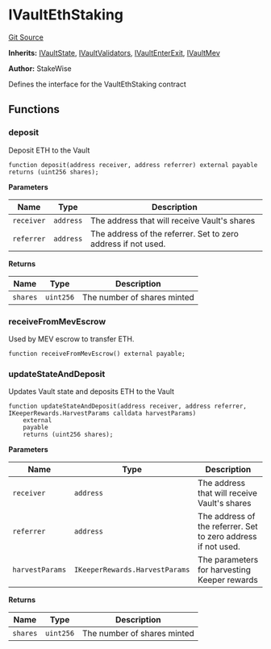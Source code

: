 # IVaultEthStaking
[Git Source](https://github.com/stakewise/v3-core/blob/c4059a64871829ca60ea58f054baf8eb13d3572a/contracts/interfaces/IVaultEthStaking.sol)

**Inherits:**
[IVaultState](/contracts/interfaces/IVaultState.sol/interface.IVaultState.md), [IVaultValidators](/contracts/interfaces/IVaultValidators.sol/interface.IVaultValidators.md), [IVaultEnterExit](/contracts/interfaces/IVaultEnterExit.sol/interface.IVaultEnterExit.md), [IVaultMev](/contracts/interfaces/IVaultMev.sol/interface.IVaultMev.md)

**Author:**
StakeWise

Defines the interface for the VaultEthStaking contract


## Functions
### deposit

Deposit ETH to the Vault


```solidity
function deposit(address receiver, address referrer) external payable returns (uint256 shares);
```
**Parameters**

|Name|Type|Description|
|----|----|-----------|
|`receiver`|`address`|The address that will receive Vault's shares|
|`referrer`|`address`|The address of the referrer. Set to zero address if not used.|

**Returns**

|Name|Type|Description|
|----|----|-----------|
|`shares`|`uint256`|The number of shares minted|


### receiveFromMevEscrow

Used by MEV escrow to transfer ETH.


```solidity
function receiveFromMevEscrow() external payable;
```

### updateStateAndDeposit

Updates Vault state and deposits ETH to the Vault


```solidity
function updateStateAndDeposit(address receiver, address referrer, IKeeperRewards.HarvestParams calldata harvestParams)
    external
    payable
    returns (uint256 shares);
```
**Parameters**

|Name|Type|Description|
|----|----|-----------|
|`receiver`|`address`|The address that will receive Vault's shares|
|`referrer`|`address`|The address of the referrer. Set to zero address if not used.|
|`harvestParams`|`IKeeperRewards.HarvestParams`|The parameters for harvesting Keeper rewards|

**Returns**

|Name|Type|Description|
|----|----|-----------|
|`shares`|`uint256`|The number of shares minted|


